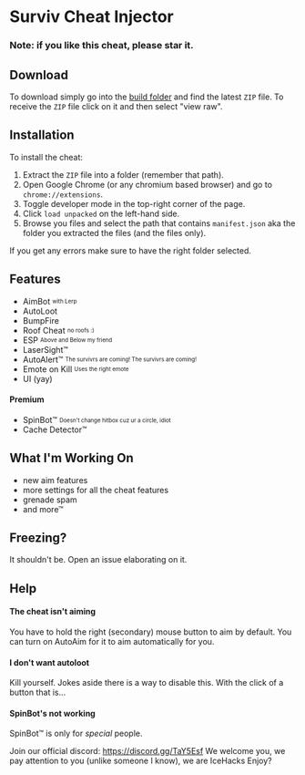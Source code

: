 # Surviv Cheat Injector
### Note: if you like this cheat, please star it.
## Download
To download simply go into the [build folder](https://github.com/IceHacks/SurvivCheatInjector/tree/master/build) and find the latest `ZIP` file. To receive the `ZIP` file click on it and then select "view raw".
## Installation
To install the cheat:

1. Extract the `ZIP` file into a folder (remember that path).
2. Open Google Chrome (or any chromium based browser) and go to `chrome://extensions`.
3. Toggle developer mode in the top-right corner of the page.
4. Click `load unpacked` on the left-hand side.
5. Browse you files and select the path that contains `manifest.json` aka the folder you extracted the files (and the files only).

If you get any errors make sure to have the right folder selected.
## Features
- AimBot <sub><sup>with Lerp</sup></sub>
- AutoLoot
- BumpFire
- Roof Cheat <sub><sup>no roofs :)</sup></sub>
- ESP <sub><sup>Above and Below my friend</sup></sub>
- LaserSight™
- AutoAlert™ <sub><sup>The survivrs are coming! The survivrs are coming!</sup></sub>
- Emote on Kill <sub><sup>Uses the right emote</sup></sub>
- UI (yay)

#### Premium
- SpinBot™ <sub><sup>Doesn't change hitbox cuz ur a circle, idiot</sup></sub>
- Cache Detector™

## What I'm Working On
- new aim features
- more settings for all the cheat features
- grenade spam
- and more™

## Freezing?
It shouldn't be. Open an issue elaborating on it.

## Help
#### The cheat isn't aiming
You have to hold the right (secondary) mouse button to aim by default. You can turn on AutoAim for it to aim automatically for you.

#### I don't want autoloot
Kill yourself. Jokes aside there is a way to disable this. With the click of a button that is...

#### SpinBot's not working
SpinBot&trade; is only for _special_ people.

Join our official discord: https://discord.gg/TaY5Esf
We welcome you, we pay attention to you (unlike someone I know), we are IceHacks
Enjoy?
